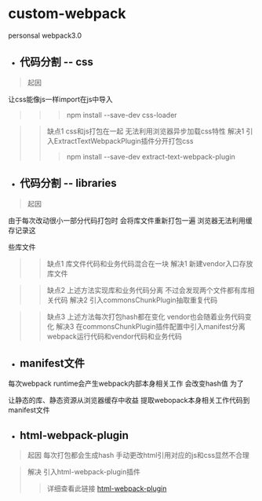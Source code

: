 # custom-webpack
personsal webpack3.0

* ## 代码分割 -- css

> 起因 

让css能像js一样import在js中导入
>>> npm install --save-dev css-loader

>> 缺点1 css和js打包在一起 无法利用浏览器异步加载css特性
>> 解决1 引入ExtractTextWebpackPlugin插件分开打包css
>>> npm install --save-dev extract-text-webpack-plugin



* ## 代码分割 -- libraries
> 起因

由于每次改动很小一部分代码打包时 会将库文件重新打包一遍 浏览器无法利用缓存记录这

些库文件

>> 缺点1 库文件代码和业务代码混合在一块 
>> 解决1 新建vendor入口存放库文件

>> 缺点2 上述方法实现库和业务代码分离  不过会发现两个文件都有库相关代码
>> 解决2 引入commonsChunkPlugin抽取重复代码

>> 缺点3 上述方法每次打包hash都在变化 vendor也会随着业务代码变化
>> 解决3 在commonsChunkPlugin插件配置中引入manifest分离webpack运行代码和vendor代码和业务代码

* ## manifest文件
每次webpack runtime会产生webpack内部本身相关工作 会改变hash值  为了

让静态的库、静态资源从浏览器缓存中收益 提取webopack本身相关工作代码到manifest文件

* ## html-webpack-plugin
> 起因 每次打包都会生成hash 手动更改html引用对应的js和css显然不合理

> 解决 引入html-webpack-plugin插件 
>> 详细查看此链接 [html-webpack-plugin](https://segmentfault.com/a/1190000008590102)

